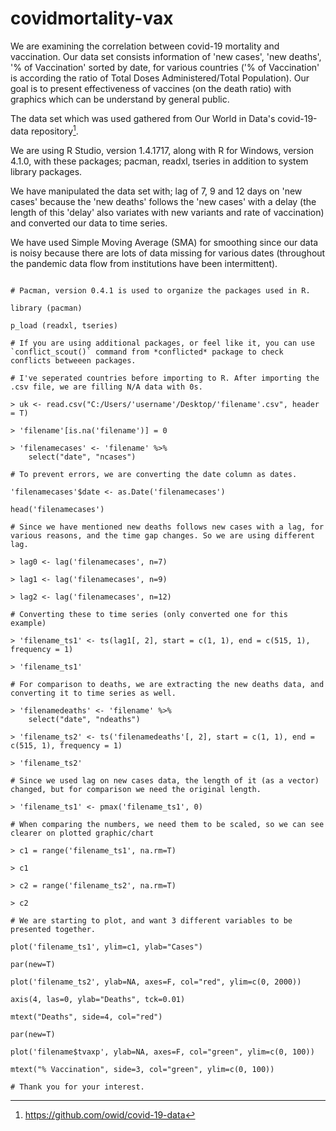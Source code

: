# covidmortality-vax

We are examining the correlation between covid-19 mortality and vaccination. Our data set consists information of 'new cases', 'new deaths', '% of Vaccination' sorted by date, for various countries ('% of Vaccination' is according the ratio of Total Doses Administered/Total Population). Our goal is to present effectiveness of vaccines (on the death ratio) with graphics which can be understand by general public.

The data set which was used gathered from Our World in Data's covid-19-data repository[^1].

We are using R Studio, version 1.4.1717, along with R for Windows, version 4.1.0, with these packages; pacman, readxl, tseries in addition to system library packages.

We have manipulated the data set with; lag of 7, 9 and 12 days on 'new cases' because the 'new deaths' follows the 'new cases' with a delay (the length of this 'delay' also variates with new variants and rate of vaccination) and converted our data to time series.

We have used Simple Moving Average (SMA) for smoothing since our data is noisy because there are lots of data missing for various dates (throughout the pandemic data flow from institutions have been intermittent).

[^1]: https://github.com/owid/covid-19-data

```

# Pacman, version 0.4.1 is used to organize the packages used in R.

library (pacman)

p_load (readxl, tseries)

# If you are using additional packages, or feel like it, you can use `conflict_scout()` command from *conflicted* package to check conflicts betweeen packages.

# I've seperated countries before importing to R. After importing the .csv file, we are filling N/A data with 0s.

> uk <- read.csv("C:/Users/'username'/Desktop/'filename'.csv", header = T)

> 'filename'[is.na('filename')] = 0

> 'filenamecases' <- 'filename' %>%
    select("date", "ncases")
    
# To prevent errors, we are converting the date column as dates.

'filenamecases'$date <- as.Date('filenamecases')

head('filenamecases')

# Since we have mentioned new deaths follows new cases with a lag, for various reasons, and the time gap changes. So we are using different lag.

> lag0 <- lag('filenamecases', n=7)

> lag1 <- lag('filenamecases', n=9)

> lag2 <- lag('filenamecases', n=12)

# Converting these to time series (only converted one for this example)

> 'filename_ts1' <- ts(lag1[, 2], start = c(1, 1), end = c(515, 1), frequency = 1)

> 'filename_ts1'

# For comparison to deaths, we are extracting the new deaths data, and converting it to time series as well.

> 'filenamedeaths' <- 'filename' %>%
    select("date", "ndeaths")

> 'filename_ts2' <- ts('filenamedeaths'[, 2], start = c(1, 1), end = c(515, 1), frequency = 1)      

> 'filename_ts2'

# Since we used lag on new cases data, the length of it (as a vector) changed, but for comparison we need the original length.

> 'filename_ts1' <- pmax('filename_ts1', 0)

# When comparing the numbers, we need them to be scaled, so we can see clearer on plotted graphic/chart

> c1 = range('filename_ts1', na.rm=T)

> c1

> c2 = range('filename_ts2', na.rm=T)

> c2

# We are starting to plot, and want 3 different variables to be presented together.

plot('filename_ts1', ylim=c1, ylab="Cases")

par(new=T)

plot('filename_ts2', ylab=NA, axes=F, col="red", ylim=c(0, 2000))

axis(4, las=0, ylab="Deaths", tck=0.01)

mtext("Deaths", side=4, col="red")

par(new=T)

plot('filename$tvaxp', ylab=NA, axes=F, col="green", ylim=c(0, 100))

mtext("% Vaccination", side=3, col="green", ylim=c(0, 100))

# Thank you for your interest.

```

